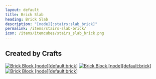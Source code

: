 ```yaml
---
layout: default
title: Brick Slab
heading: Brick Slab
description: "[node][:stairs:slab_brick]"
permalink: /items/stairs-slab-brick/
icon: /items/itemcubes/stairs_slab_brick.png
---
```



## Created by Crafts

<div class="craft">
    <div>
        <span><a href="{{site.baseurl}}/items/default-brick/"><img src="{{site.baseurl}}/assets/img/items/itemcubes/default_brick.png" data-toggle="tooltip" title="Brick Block [node][default:brick]"></a></span>
        <span><a href="{{site.baseurl}}/items/default-brick/"><img src="{{site.baseurl}}/assets/img/items/itemcubes/default_brick.png" data-toggle="tooltip" title="Brick Block [node][default:brick]"></a></span>
        <span><a href="{{site.baseurl}}/items/default-brick/"><img src="{{site.baseurl}}/assets/img/items/itemcubes/default_brick.png" data-toggle="tooltip" title="Brick Block [node][default:brick]"></a></span>
    </div>
    <div>
        <span></span>
        <span></span>
        <span></span>
    </div>
    <div>
        <span></span>
        <span></span>
        <span></span>
    </div>
</div>
